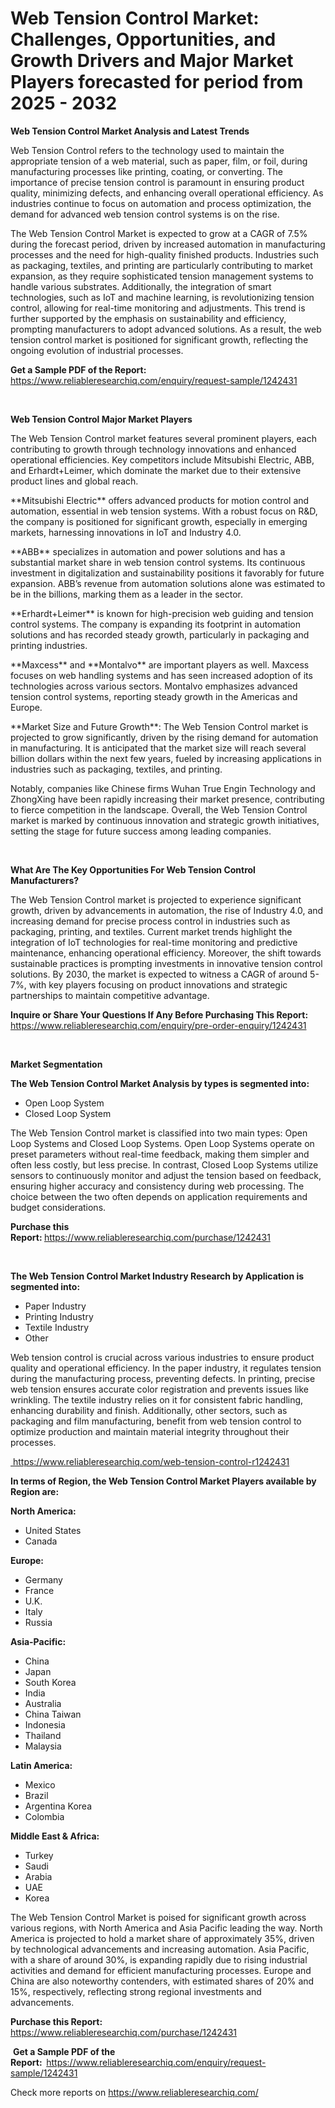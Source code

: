 <p><h1>Web Tension Control Market: Challenges, Opportunities, and Growth Drivers and Major Market Players forecasted for period from 2025 - 2032</h1></p><p><strong>Web Tension Control Market Analysis and Latest Trends</strong></p>
<p><p>Web Tension Control refers to the technology used to maintain the appropriate tension of a web material, such as paper, film, or foil, during manufacturing processes like printing, coating, or converting. The importance of precise tension control is paramount in ensuring product quality, minimizing defects, and enhancing overall operational efficiency. As industries continue to focus on automation and process optimization, the demand for advanced web tension control systems is on the rise.</p><p>The Web Tension Control Market is expected to grow at a CAGR of 7.5% during the forecast period, driven by increased automation in manufacturing processes and the need for high-quality finished products. Industries such as packaging, textiles, and printing are particularly contributing to market expansion, as they require sophisticated tension management systems to handle various substrates. Additionally, the integration of smart technologies, such as IoT and machine learning, is revolutionizing tension control, allowing for real-time monitoring and adjustments. This trend is further supported by the emphasis on sustainability and efficiency, prompting manufacturers to adopt advanced solutions. As a result, the web tension control market is positioned for significant growth, reflecting the ongoing evolution of industrial processes.</p></p>
<p><strong>Get a Sample PDF of the Report:&nbsp;</strong> <a href="https://www.reliableresearchiq.com/enquiry/request-sample/1242431?utm_campaign=2384&utm_medium=2&utm_source=Github&utm_content=ia&utm_term=11042025&utm_id=web-tension-control">https://www.reliableresearchiq.com/enquiry/request-sample/1242431</a></p>
<p>&nbsp;</p>
<p><strong>Web Tension Control Major Market Players</strong></p>
<p><p>The Web Tension Control market features several prominent players, each contributing to growth through technology innovations and enhanced operational efficiencies. Key competitors include Mitsubishi Electric, ABB, and Erhardt+Leimer, which dominate the market due to their extensive product lines and global reach.</p><p>**Mitsubishi Electric** offers advanced products for motion control and automation, essential in web tension systems. With a robust focus on R&D, the company is positioned for significant growth, especially in emerging markets, harnessing innovations in IoT and Industry 4.0. </p><p>**ABB** specializes in automation and power solutions and has a substantial market share in web tension control systems. Its continuous investment in digitalization and sustainability positions it favorably for future expansion. ABB’s revenue from automation solutions alone was estimated to be in the billions, marking them as a leader in the sector.</p><p>**Erhardt+Leimer** is known for high-precision web guiding and tension control systems. The company is expanding its footprint in automation solutions and has recorded steady growth, particularly in packaging and printing industries.</p><p>**Maxcess** and **Montalvo** are important players as well. Maxcess focuses on web handling systems and has seen increased adoption of its technologies across various sectors. Montalvo emphasizes advanced tension control systems, reporting steady growth in the Americas and Europe.</p><p>**Market Size and Future Growth**: The Web Tension Control market is projected to grow significantly, driven by the rising demand for automation in manufacturing. It is anticipated that the market size will reach several billion dollars within the next few years, fueled by increasing applications in industries such as packaging, textiles, and printing.</p><p>Notably, companies like Chinese firms Wuhan True Engin Technology and ZhongXing have been rapidly increasing their market presence, contributing to fierce competition in the landscape. Overall, the Web Tension Control market is marked by continuous innovation and strategic growth initiatives, setting the stage for future success among leading companies.</p></p>
<p>&nbsp;</p>
<p><strong>What Are The Key Opportunities For Web Tension Control Manufacturers?</strong></p>
<p><p>The Web Tension Control market is projected to experience significant growth, driven by advancements in automation, the rise of Industry 4.0, and increasing demand for precise process control in industries such as packaging, printing, and textiles. Current market trends highlight the integration of IoT technologies for real-time monitoring and predictive maintenance, enhancing operational efficiency. Moreover, the shift towards sustainable practices is prompting investments in innovative tension control solutions. By 2030, the market is expected to witness a CAGR of around 5-7%, with key players focusing on product innovations and strategic partnerships to maintain competitive advantage.</p></p>
<p><strong>Inquire or Share Your Questions If Any Before Purchasing This Report:</strong> <a href="https://www.reliableresearchiq.com/enquiry/pre-order-enquiry/1242431?utm_campaign=2384&utm_medium=2&utm_source=Github&utm_content=ia&utm_term=11042025&utm_id=web-tension-control">https://www.reliableresearchiq.com/enquiry/pre-order-enquiry/1242431</a></p>
<p>&nbsp;</p>
<p><strong>Market Segmentation</strong></p>
<p><strong>The Web Tension Control Market Analysis by types is segmented into:</strong></p>
<p><ul><li>Open Loop System</li><li>Closed Loop System</li></ul></p>
<p><p>The Web Tension Control market is classified into two main types: Open Loop Systems and Closed Loop Systems. Open Loop Systems operate on preset parameters without real-time feedback, making them simpler and often less costly, but less precise. In contrast, Closed Loop Systems utilize sensors to continuously monitor and adjust the tension based on feedback, ensuring higher accuracy and consistency during web processing. The choice between the two often depends on application requirements and budget considerations.</p></p>
<p><strong>Purchase this Report:&nbsp;</strong><a href="https://www.reliableresearchiq.com/purchase/1242431?utm_campaign=2384&utm_medium=2&utm_source=Github&utm_content=ia&utm_term=11042025&utm_id=web-tension-control">https://www.reliableresearchiq.com/purchase/1242431</a></p>
<p>&nbsp;</p>
<p><strong>The Web Tension Control Market Industry Research by Application is segmented into:</strong></p>
<p><ul><li>Paper Industry</li><li>Printing Industry</li><li>Textile Industry</li><li>Other</li></ul></p>
<p><p>Web tension control is crucial across various industries to ensure product quality and operational efficiency. In the paper industry, it regulates tension during the manufacturing process, preventing defects. In printing, precise web tension ensures accurate color registration and prevents issues like wrinkling. The textile industry relies on it for consistent fabric handling, enhancing durability and finish. Additionally, other sectors, such as packaging and film manufacturing, benefit from web tension control to optimize production and maintain material integrity throughout their processes.</p></p>
<p><a href="https://www.reliableresearchiq.com/web-tension-control-r1242431?utm_campaign=2384&utm_medium=2&utm_source=Github&utm_content=ia&utm_term=11042025&utm_id=web-tension-control">&nbsp;https://www.reliableresearchiq.com/web-tension-control-r1242431</a></p>
<p><strong>In terms of Region, the Web Tension Control Market Players available by Region are:</strong></p>
<p>
    <p> <strong> North America: </strong>
        <ul>
            <li>United States</li>
            <li>Canada</li>
        </ul>
        </p> 
    <p> <strong> Europe: </strong>
        <ul>
            <li>Germany</li>
            <li>France</li>
            <li>U.K.</li>
            <li>Italy</li>
            <li>Russia</li>
        </ul>
        </p> 
    <p> <strong> Asia-Pacific: </strong>
        <ul>
            <li>China</li>
            <li>Japan</li>
            <li>South Korea</li>
            <li>India</li>
            <li>Australia</li>
            <li>China Taiwan</li>
            <li>Indonesia</li>
            <li>Thailand</li>
            <li>Malaysia</li>
        </ul>
        </p> 
    <p> <strong> Latin America: </strong>
        <ul>
            <li>Mexico</li>
            <li>Brazil</li>
            <li>Argentina Korea</li>
            <li>Colombia</li>
        </ul>
        </p> 
    <p> <strong> Middle East & Africa: </strong>
        <ul>
            <li>Turkey</li>
            <li>Saudi</li>
            <li>Arabia</li>
            <li>UAE</li>
            <li>Korea</li>
        </ul>
    </p>
    </p>
<p><p>The Web Tension Control Market is poised for significant growth across various regions, with North America and Asia Pacific leading the way. North America is projected to hold a market share of approximately 35%, driven by technological advancements and increasing automation. Asia Pacific, with a share of around 30%, is expanding rapidly due to rising industrial activities and demand for efficient manufacturing processes. Europe and China are also noteworthy contenders, with estimated shares of 20% and 15%, respectively, reflecting strong regional investments and advancements.</p></p>
<p><strong>Purchase this Report: </strong><a href="https://www.reliableresearchiq.com/purchase/1242431?utm_campaign=2384&utm_medium=2&utm_source=Github&utm_content=ia&utm_term=11042025&utm_id=web-tension-control">https://www.reliableresearchiq.com/purchase/1242431</a></p>
<p>&nbsp;<strong>Get a Sample PDF of the Report:&nbsp;&nbsp;</strong><a href="https://www.reliableresearchiq.com/enquiry/request-sample/1242431?utm_campaign=2384&utm_medium=2&utm_source=Github&utm_content=ia&utm_term=11042025&utm_id=web-tension-control">https://www.reliableresearchiq.com/enquiry/request-sample/1242431</a></p>
<p><strong></strong></p>
<p>Check more reports on <a href="https://www.reliableresearchiq.com/?utm_campaign=2384&utm_medium=2&utm_source=Github&utm_content=ia&utm_term=11042025&utm_id=web-tension-control">https://www.reliableresearchiq.com/</a></p>